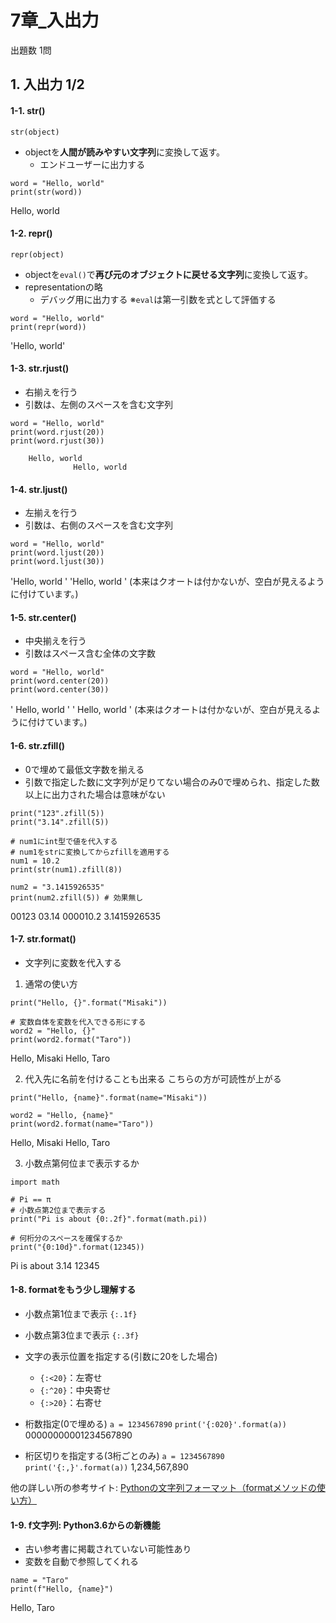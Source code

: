 # 7章_入出力
出題数 1問

## 1. 入出力 1/2
#### 1-1. str()
`str(object)`
- objectを**人間が読みやすい文字列**に変換して返す。
  - エンドユーザーに出力する

```python: str
word = "Hello, world"
print(str(word))
```
Hello, world

#### 1-2. repr()
`repr(object)`
- objectを`eval()`で**再び元のオブジェクトに戻せる文字列**に変換して返す。
- representationの略
  - デバッグ用に出力する
※`eval`は第一引数を式として評価する

```python: repr
word = "Hello, world"
print(repr(word))
```
'Hello, world'

#### 1-3. str.rjust()
- 右揃えを行う
- 引数は、左側のスペースを含む文字列

```python: rjust
word = "Hello, world"
print(word.rjust(20))
print(word.rjust(30))
```
        Hello, world
                  Hello, world

#### 1-4. str.ljust()
- 左揃えを行う
- 引数は、右側のスペースを含む文字列

```python: ljust
word = "Hello, world"
print(word.ljust(20))
print(word.ljust(30))
```
'Hello, world        '
'Hello, world               '
(本来はクオートは付かないが、空白が見えるように付けています。)

#### 1-5. str.center()
- 中央揃えを行う
- 引数はスペース含む全体の文字数
```python: center
word = "Hello, world"
print(word.center(20))
print(word.center(30))
```
'    Hello, world    '
'         Hello, world         '
(本来はクオートは付かないが、空白が見えるように付けています。)

#### 1-6. str.zfill()
- 0で埋めて最低文字数を揃える
- 引数で指定した数に文字列が足りてない場合のみ0で埋められ、指定した数以上に出力された場合は意味がない

```python: zfill
print("123".zfill(5))
print("3.14".zfill(5))

# num1にint型で値を代入する
# num1をstrに変換してからzfillを適用する
num1 = 10.2
print(str(num1).zfill(8))

num2 = "3.1415926535"
print(num2.zfill(5)) # 効果無し
```
00123
03.14
000010.2
3.1415926535

#### 1-7. str.format()
- 文字列に変数を代入する

1. 通常の使い方
```python: format
print("Hello, {}".format("Misaki"))

# 変数自体を変数を代入できる形にする
word2 = "Hello, {}"
print(word2.format("Taro"))
```
Hello, Misaki
Hello, Taro

2. 代入先に名前を付けることも出来る
こちらの方が可読性が上がる

```python: format(name)
print("Hello, {name}".format(name="Misaki"))

word2 = "Hello, {name}"
print(word2.format(name="Taro"))
```
Hello, Misaki
Hello, Taro

3. 小数点第何位まで表示するか
```python: format{}
import math

# Pi == π
# 小数点第2位まで表示する
print("Pi is about {0:.2f}".format(math.pi))

# 何桁分のスペースを確保するか
print("{0:10d}".format(12345))
```
Pi is about 3.14
     12345

#### 1-8. formatをもう少し理解する
- 小数点第1位まで表示
`{:.1f}`

- 小数点第3位まで表示
`{:.3f}`

- 文字の表示位置を指定する(引数に20をした場合)
  - `{:<20}`：左寄せ
  - `{:^20}`：中央寄せ
  - `{:>20}`：右寄せ

- 桁数指定(0で埋める)
`a = 1234567890`
`print('{:020}'.format(a))`
00000000001234567890

- 桁区切りを指定する(3桁ごとのみ)
`a = 1234567890`
`print('{:,}'.format(a))`
1,234,567,890

他の詳しい所の参考サイト: [Pythonの文字列フォーマット（formatメソッドの使い方）](https://gammasoft.jp/blog/python-string-format/)

#### 1-9. f文字列: Python3.6からの新機能
- 古い参考書に掲載されていない可能性あり
- 変数を自動で参照してくれる

```python: f
name = "Taro"
print(f"Hello, {name}")
```
Hello, Taro
